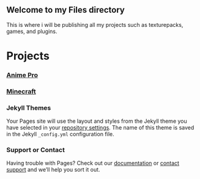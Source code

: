 ## Welcome to my Files directory

This is where i will be publishing all my projects such as texturepacks, games, and plugins.
# Projects

### [Anime Pro](https://wildmaster84.github.io/files/AnimePro)
### [Minecraft](https://github.com/wildmaster84/files/tree/master/AnimePro)

### Jekyll Themes

Your Pages site will use the layout and styles from the Jekyll theme you have selected in your [repository settings](https://github.com/wildmaster84/files/settings). The name of this theme is saved in the Jekyll `_config.yml` configuration file.

### Support or Contact

Having trouble with Pages? Check out our [documentation](https://docs.github.com/categories/github-pages-basics/) or [contact support](https://github.com/contact) and we’ll help you sort it out.
